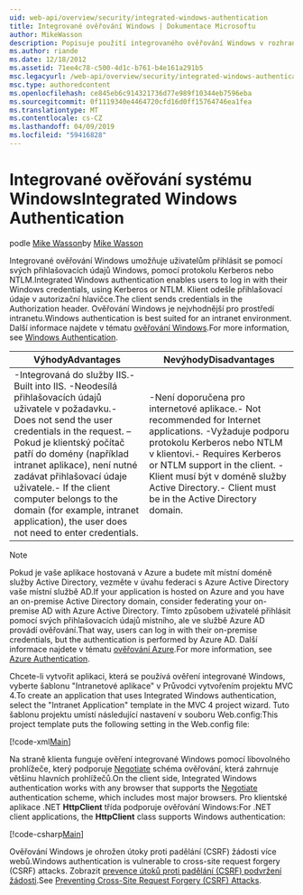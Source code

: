 ```yaml
---
uid: web-api/overview/security/integrated-windows-authentication
title: Integrované ověřování Windows | Dokumentace Microsoftu
author: MikeWasson
description: Popisuje použití integrovaného ověřování Windows v rozhraní ASP.NET Web API.
ms.author: riande
ms.date: 12/18/2012
ms.assetid: 71ee4c78-c500-4d1c-b761-b4e161a291b5
msc.legacyurl: /web-api/overview/security/integrated-windows-authentication
msc.type: authoredcontent
ms.openlocfilehash: ce845eb6c914321736d77e989f10344eb7596eba
ms.sourcegitcommit: 0f1119340e4464720cfd16d0ff15764746ea1fea
ms.translationtype: MT
ms.contentlocale: cs-CZ
ms.lasthandoff: 04/09/2019
ms.locfileid: "59416828"
---
```

# <a name="integrated-windows-authentication"></a><span data-ttu-id="b99f5-103">Integrované ověřování systému Windows</span><span class="sxs-lookup"><span data-stu-id="b99f5-103">Integrated Windows Authentication</span></span>

<span data-ttu-id="b99f5-104">podle [Mike Wasson](https://github.com/MikeWasson)</span><span class="sxs-lookup"><span data-stu-id="b99f5-104">by [Mike Wasson](https://github.com/MikeWasson)</span></span>

<span data-ttu-id="b99f5-105">Integrované ověřování Windows umožňuje uživatelům přihlásit se pomocí svých přihlašovacích údajů Windows, pomocí protokolu Kerberos nebo NTLM.</span><span class="sxs-lookup"><span data-stu-id="b99f5-105">Integrated Windows authentication enables users to log in with their Windows credentials, using Kerberos or NTLM.</span></span> <span data-ttu-id="b99f5-106">Klient odešle přihlašovací údaje v autorizační hlavičce.</span><span class="sxs-lookup"><span data-stu-id="b99f5-106">The client sends credentials in the Authorization header.</span></span> <span data-ttu-id="b99f5-107">Ověřování Windows je nejvhodnější pro prostředí intranetu.</span><span class="sxs-lookup"><span data-stu-id="b99f5-107">Windows authentication is best suited for an intranet environment.</span></span> <span data-ttu-id="b99f5-108">Další informace najdete v tématu [ověřování Windows](https://www.iis.net/configreference/system.webserver/security/authentication/windowsauthentication).</span><span class="sxs-lookup"><span data-stu-id="b99f5-108">For more information, see [Windows Authentication](https://www.iis.net/configreference/system.webserver/security/authentication/windowsauthentication).</span></span>

| <span data-ttu-id="b99f5-109">Výhody</span><span class="sxs-lookup"><span data-stu-id="b99f5-109">Advantages</span></span> | <span data-ttu-id="b99f5-110">Nevýhody</span><span class="sxs-lookup"><span data-stu-id="b99f5-110">Disadvantages</span></span> |
| --- | --- |
| <span data-ttu-id="b99f5-111">-Integrovaná do služby IIS.</span><span class="sxs-lookup"><span data-stu-id="b99f5-111">- Built into IIS.</span></span> <span data-ttu-id="b99f5-112">-Neodesílá přihlašovacích údajů uživatele v požadavku.</span><span class="sxs-lookup"><span data-stu-id="b99f5-112">- Does not send the user credentials in the request.</span></span> <span data-ttu-id="b99f5-113">– Pokud je klientský počítač patří do domény (například intranet aplikace), není nutné zadávat přihlašovací údaje uživatele.</span><span class="sxs-lookup"><span data-stu-id="b99f5-113">- If the client computer belongs to the domain (for example, intranet application), the user does not need to enter credentials.</span></span> | <span data-ttu-id="b99f5-114">-Není doporučena pro internetové aplikace.</span><span class="sxs-lookup"><span data-stu-id="b99f5-114">- Not recommended for Internet applications.</span></span> <span data-ttu-id="b99f5-115">-Vyžaduje podporu protokolu Kerberos nebo NTLM v klientovi.</span><span class="sxs-lookup"><span data-stu-id="b99f5-115">- Requires Kerberos or NTLM support in the client.</span></span> <span data-ttu-id="b99f5-116">-Klient musí být v doméně služby Active Directory.</span><span class="sxs-lookup"><span data-stu-id="b99f5-116">- Client must be in the Active Directory domain.</span></span> |

> [!NOTE]
> <span data-ttu-id="b99f5-117">Pokud je vaše aplikace hostovaná v Azure a budete mít místní doméně služby Active Directory, vezměte v úvahu federaci s Azure Active Directory vaše místní službě AD.</span><span class="sxs-lookup"><span data-stu-id="b99f5-117">If your application is hosted on Azure and you have an on-premise Active Directory domain, consider federating your on-premise AD with Azure Active Directory.</span></span> <span data-ttu-id="b99f5-118">Tímto způsobem uživatelé přihlásit pomocí svých přihlašovacích údajů místního, ale ve službě Azure AD provádí ověřování.</span><span class="sxs-lookup"><span data-stu-id="b99f5-118">That way, users can log in with their on-premise credentials, but the authentication is performed by Azure AD.</span></span> <span data-ttu-id="b99f5-119">Další informace najdete v tématu [ověřování Azure](../../../visual-studio/overview/2012/windows-azure-authentication.md).</span><span class="sxs-lookup"><span data-stu-id="b99f5-119">For more information, see [Azure Authentication](../../../visual-studio/overview/2012/windows-azure-authentication.md).</span></span>


<span data-ttu-id="b99f5-120">Chcete-li vytvořit aplikaci, která se používá ověření integrované Windows, vyberte šablonu "Intranetové aplikace" v Průvodci vytvořením projektu MVC 4.</span><span class="sxs-lookup"><span data-stu-id="b99f5-120">To create an application that uses Integrated Windows authentication, select the "Intranet Application" template in the MVC 4 project wizard.</span></span> <span data-ttu-id="b99f5-121">Tuto šablonu projektu umístí následující nastavení v souboru Web.config:</span><span class="sxs-lookup"><span data-stu-id="b99f5-121">This project template puts the following setting in the Web.config file:</span></span>

[!code-xml[Main](integrated-windows-authentication/samples/sample1.xml)]

<span data-ttu-id="b99f5-122">Na straně klienta funguje ověření integrované Windows pomocí libovolného prohlížeče, který podporuje [Negotiate](http://www.ietf.org/rfc/rfc4559.txt) schéma ověřování, která zahrnuje většinu hlavních prohlížečů.</span><span class="sxs-lookup"><span data-stu-id="b99f5-122">On the client side, Integrated Windows authentication works with any browser that supports the [Negotiate](http://www.ietf.org/rfc/rfc4559.txt) authentication scheme, which includes most major browsers.</span></span> <span data-ttu-id="b99f5-123">Pro klientské aplikace .NET **HttpClient** třída podporuje ověřování Windows:</span><span class="sxs-lookup"><span data-stu-id="b99f5-123">For .NET client applications, the **HttpClient** class supports Windows authentication:</span></span>

[!code-csharp[Main](integrated-windows-authentication/samples/sample2.cs)]

<span data-ttu-id="b99f5-124">Ověřování Windows je ohrožen útoky proti padělání (CSRF) žádosti více webů.</span><span class="sxs-lookup"><span data-stu-id="b99f5-124">Windows authentication is vulnerable to cross-site request forgery (CSRF) attacks.</span></span> <span data-ttu-id="b99f5-125">Zobrazit [prevence útoků proti padělání (CSRF) podvržení žádosti](preventing-cross-site-request-forgery-csrf-attacks.md).</span><span class="sxs-lookup"><span data-stu-id="b99f5-125">See [Preventing Cross-Site Request Forgery (CSRF) Attacks](preventing-cross-site-request-forgery-csrf-attacks.md).</span></span>
